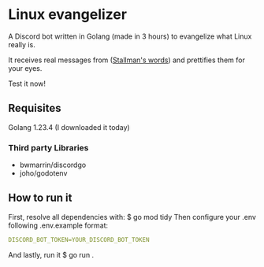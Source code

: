 # Linux evangelizer

A Discord bot written in Golang (made in 3 hours) to evangelize what Linux really is.

It receives real messages from ([Stallman's words](https://stallman-copypasta.github.io)) and prettifies them for your eyes.

Test it now!

## Requisites
Golang 1.23.4 (I downloaded it today)

### Third party Libraries
- bwmarrin/discordgo
- joho/godotenv

## How to run it
First, resolve all dependencies with:
$ go mod tidy
Then configure your .env following .env.example format:
```yaml
DISCORD_BOT_TOKEN=YOUR_DISCORD_BOT_TOKEN
```
And lastly, run it
$ go run .